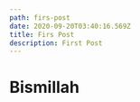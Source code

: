 ```yaml
---
path: firs-post
date: 2020-09-20T03:40:16.569Z
title: Firs Post
description: First Post
---
```

# Bismillah